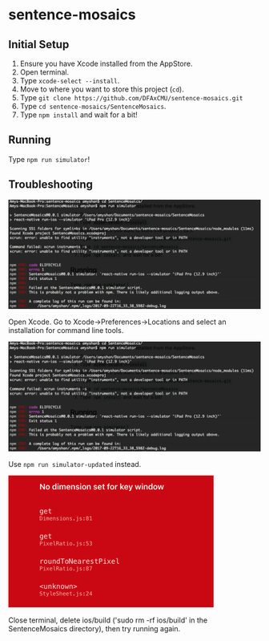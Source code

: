 # sentence-mosaics

## Initial Setup

1. Ensure you have Xcode installed from the AppStore. 
2. Open terminal. 
3. Type `xcode-select --install`. 
4. Move to where you want to store this project (`cd`).  
5. Type `git clone https://github.com/DFAxCMU/sentence-mosaics.git`
3. Type `cd sentence-mosaics/SentenceMosaics`. 
4. Type `npm install` and wait for a bit! 

## Running 

Type `npm run simulator`!

## Troubleshooting 

![instruments not found](docs/troubleshooting/command_line_tools_failed.png)

Open Xcode. Go to Xcode->Preferences->Locations and select an installation for command line tools. 

![simulator not found](docs/troubleshooting/simulator_not_found.png)

Use `npm run simulator-updated` instead. 

![no dimension set for key window](docs/troubleshooting/no_dimension_set_for_key_window.png)

Close terminal, delete ios/build ('sudo rm -rf ios/build' in the SentenceMosaics directory), then try running again.